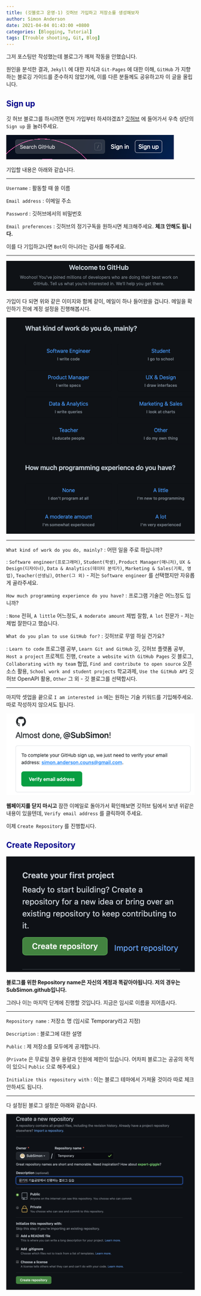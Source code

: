```yaml
---
title: (깃블로그 운영-1) 깃허브 가입하고 저장소를 생성해보자 
author: Simon Anderson
date: 2021-04-04 01:43:00 +0800
categories: [Blogging, Tutorial]
tags: [Trouble shooting, Git, Blog]
---
```




그저 포스팅만 작성했는데 블로그가 깨져 작동을 안했습니다.

 원인을 분석한 결과, `Jekyll` 에 대한 지식과 `Git-Pages` 에 대한 이해, `GitHub` 가 지향하는 블로깅 가이드를 준수하지 않았기에, 이를 다른 분들께도 공유하고자 이 글을 올립니다.

## <span style="color:darkblue">Sign up</span>

깃 허브 블로그를 하시려면 먼저 가입부터 하셔야겠죠? [깃허브](https://github.com) 에 들어가서 우측 상단의 `Sign up` 을 눌러주세요.

![img](/assets/img/blog/1_1.png)

기입할 내용은 아래와 같습니다.

---

`Username` : 활동할 때 쓸 이름

`Email address` : 이메일 주소

`Password` : 깃허브에서의 비밀번호

`Email preferences` : 깃허브의 정기구독을 원하시면 체크해주세요. **체크 안해도 됩니다.**



이를 다 기입하고나면 `Bot`이 아니라는 검사를 해주세요.

---

![img](/assets/img/blog/1_2.png)

가입이 다 되면 위와 같은 이미지와 함께 같이, 메일이 하나 들어왔을 겁니다. 메일을 확인하기 전에 계정 설정을 진행해봅시다.

![img](/assets/img/blog/1_4.png)

---

`What kind of work do you do, mainly?` : 어떤 일을 주로 하십니까?

: `Software engineer(프로그래머)`, `Student(학생)`, `Product Manager(매니저)`, `UX & Design(디자이너)`, `Data & Analytics(데이터 분석가)`, `Marketing & Sales(기획, 영업)`, `Teacher(선생님)`, `Other(그 외)` - 저는 `Software engineer` 를 선택했지만 자유롭게 골라주세요.

`How much programming experience do you have?` : 프로그램 기술은 어느정도 입니까?

: `None` 전혀, `A little` 어느정도, `A moderate amount` 제법 잘함, `A lot` 전문가 - 저는 제법 잘한다고 했습니다.

`What do you plan to use GitHub for?` : 깃허브로 무얼 하실 건가요?

: `Learn to code` 프로그램 공부, `Learn Git and GitHub` 깃, 깃허브 플랫폼 공부, `Host a project` 프로젝트 진행, `Create a website with GitHub Pages` 깃 블로그, `Collaborating with my team` 협업, `Find and contribute to open source` 오픈소스 활용, `School work and student projects` 학교과제, `Use the GitHub API` 깃허브 OpenAPI 활용, `Other` 그 외 - 깃 블로그를 선택합시다. 

---

마지막 셋업을 끝으로 `I am interested in` 에는 원하는 기술 키워드를 기입해주세요. 따로 작성하지 않으셔도 됩니다.



![img](/assets/img/blog/1_3.png)

**웹페이지를 닫지 마시고** 잠깐 이메일로 돌아가서 확인해보면 깃허브 팀에서 보낸 위같은 내용이 있을텐데, `Verify email address` 를 클릭하여 주세요.



이제 `Create Repository` 를 진행합시다.

## <span style="color:darkblue">Create Repository</span>

![img](/assets/img/blog/1_5.png)

**블로그를 위한 Repository name은 자신의 계정과 똑같아야됩니다. 저의 경우는 SubSimon.github입니다.**

그러나 이는 마지막 단계에 진행할 것입니다. 지금은 임시로 이름을 지어줍시다.

---

`Repository name` : 저장소 명 (임시로 Temporary라고 지정)

`Description` : 블로그에 대한 설명

`Public` : 제 저장소를 모두에게 공개합니다.

(`Private` 은 무료일 경우 용량과 인원에 제한이 있습니다. 어차피 블로그는 공공의 목적이 있으니 `Public` 으로 해주세요.)

`Initialize this repository with` : 이는 블로그 테마에서 가져올 것이라 따로 체크 안하셔도 됩니다.

---

다 설정된 블로그 설정은 아래와 같습니다.

![img](/assets/img/blog/1_6.png)

